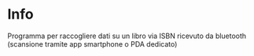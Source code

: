 # Info

Programma per raccogliere dati su un libro via ISBN ricevuto da bluetooth (scansione tramite app smartphone o PDA dedicato)
